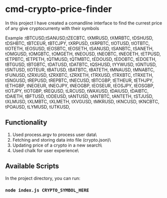 # cmd-crypto-price-finder

In this project I have created a comandline interface to find the currest price of any give cryptocurrenty with their symbols

Example :tBTCUSD,tSANUSD,tZECBTC,
tXMRUSD,
tXMRBTC,
tDSHUSD,
tDSHBTC,
tBTCEUR,
tBTCJPY,
tXRPUSD,
tXRPBTC,
tIOTUSD,
tIOTBTC,
tIOTETH,
tEOSUSD,
tEOSBTC,
tEOSETH,
tSANUSD,
tSANBTC,
tSANETH,
tOMGUSD,
tOMGBTC,
tOMGETH,
tNEOUSD,
tNEOBTC,
tNEOETH,
tETPUSD,
tETPBTC,
tETPETH,
tQTMUSD,
tQTMBTC,
tEDOUSD,
tEDOBTC,
tEDOETH,
tBTGUSD,
tBTGBTC,
tDATUSD,
tDATBTC,
tQSHUSD,
tYYWUSD,
tGNTUSD,
tSNTUSD,
tIOTEUR,
tBATUSD,
tBATBTC,
tBATETH,
tMNAUSD,
tMNABTC,
tFUNUSD,
tZRXUSD,
tZRXBTC,
tZRXETH,
tTRXUSD,
tTRXBTC,
tTRXETH,
tSNGUSD,
tREPUSD,
tREPBTC,
tNECUSD,
tBTCGBP,
tETHEUR,
tETHJPY,
tETHGBP,
tNEOEUR,
tNEOJPY,
tNEOGBP,
tEOSEUR,
tEOSJPY,
tEOSGBP,
tIOTJPY,
tIOTGBP,
tREQUSD,
tLRCUSD,
tWAXUSD,
tDAIUSD,
tDAIBTC,
tDAIETH,
tBFTUSD,
tODEUSD,
tANTUSD,
tANTBTC,
tANTETH,
tSTJUSD,
tXLMUSD,
tXLMBTC,
tXLMETH,
tXVGUSD,
tMKRUSD,
tKNCUSD,
tKNCBTC,
tPOAUSD,
tLYMUSD,
tUTKUSD,

## Functionality

1. Used process.argv to process user data\
2. Fetching and storing data into file (crypto.json)\
3. Updating price of a crypto in a new search\
4. Used chalk for user experience\

## Available Scripts

In the project directory, you can run:

### `node index.js CRYPTO_SYMBOL_HERE`
